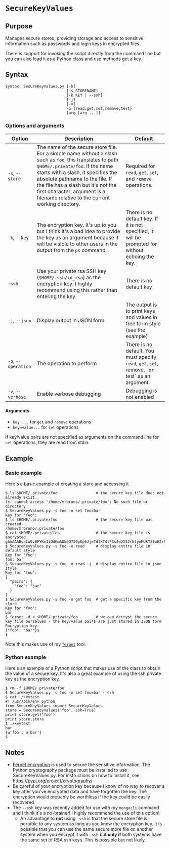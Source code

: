 # `SecureKeyValues`

## Purpose
Manages secure stores, providing storage and access to sensitive information such as passwords and login keys in encrypted files.

There is support for invoking the script directly from the command line but you can also load it as a Python class and use methods get a key.

## Syntax
```
Syntax: SecureKeyValues.py [-h]
                           [-s STORENAME]
                           [-k KEY | --ssh]
                           [-j]
                           [-v]
                           -o {read,get,set,remove,test}
                           [arg [arg ...]]
```

### Options and arguments
| Option | Description | Default |
| ------ | ----------- | ------- |
| `-s`, `--store` | The name of the secure store file.   For a simple name without a slash such as `foo`, this translates to path `$HOME/.private/foo`.  If the name starts with a slash, it specifies the absolute pathname to the file.  If the file has a slash but it's not the first character, argument is a filename relative to the current working directory. | Required for `read`, `get`, `set`, and `remove` operations. |
| `-k`, `--key` | The encryption key.  It's up to you but I think it's a bad idea to provide the key as an argument because it will be visible to other users in the output from the `ps` command. | There is no default key.  If it is not specified, it will be prompted for without echoing the key. |
| `-ssh` | Use your private rsa SSH key (`$HOME/.ssh/id_rsa`) as the encryption key.  I highly recommend using this rather than entering the key. | There is no default key |
| `-j`, `--json` | Display output in JSON form. | The output is to print keys and values in free form style (see the example) |
| `-o`, `--operation` | The operation to perform | There is no default.  You must specify `read`, `get`, `set`, remove`, or `test` as an argument. |
|  `-v`, `--verbose`  | Enable verbose debugging | Debugging is not enabled |


#### Arguments

- `key ...` for `get` and `remove` operations
- `key=value...` for `set` operations

If key/value pairs are not specified as arguments on the command line for `set` operations, they are read from stdin.

## Example

### Basic example
Here's a basic example of creating a store and accessing it

```
$ ls $HOME/.private/foo                 # the secure key file does not already exist
ls: cannot access '/home/mrbruno/.private/foo': No such file or directory
$ SecureKeyValues.py -s foo -o set foo=bar
Key for 'foo':
$ ls $HOME/.private/foo                 # the secure key file was created
/home/mrbruno/.private/foo
$ cat $HOME/.private/foo                # the secure key file is encrypted
gAAAAABcaIw9vBPYKxIiOdKmAONeQ729pOp6JjeTd3KT4tFSs4w2X52rNfyeMUkYZtwH2rRQBDHEXBIfdvw9A2jcyRgEAbywRA==$
$ SecureKeyValues.py -s foo -o read     # display entire file in default style
Key for 'foo':
foo: bar
$ SecureKeyValues.py -s foo -o read -j  # display entire file in json style
Key for 'foo':
{
  "pairs": {
    "foo": "bar"
  }
}
$ SecureKeyValues.py -s foo -o get foo  # get a specific key from the store
Key for 'foo':
bar
$ fernet -d < $HOME/.private/foo        # we can decrypt the secure key file ourselves - the key/value pairs are just stored in JSON form
Encryption key:
{"foo": "bar"}$
$

```

Note this makes use of my [`fernet`](fernet.md) tool.

### Python example
Here's an example of a Python script that makes use of the class to obtain the value of a secure key.  It's also a great example of using the ssh private key as the encryption key.

```
$ rm -f $HOME/.private/foo
$ SecureKeyValues.py -s foo -o set foo=bar --ssh
$ cat ./keytest
#! /usr/bin/env python
from SecureKeyValues import SecureKeyValues
store = SecureKeyValues('foo', ssh=True)
print store.get('foo')
print store.store
$ ./keytest
bar
{u'foo': u'bar'}
$
```

## Notes

- [Fernet encryption](https://cryptography.io/en/latest/fernet) is used to secure the sensitive information.  The Python cryptography package must be installed to use SecureKeyValues.py.  For  instructions on how to install it, see https://pypi.org/project/cryptography/.
- Be careful of your encryption key because I know of no way to recover a key after you've encrypted data and have forgotten the key.  The encryption would probably be worthless if the key could be easily recovered.
- The `--ssh` key was recently added for use with my `mongocli` command and I think it's a no-brainer!  I highly recommend the use of this option!
  - An advantage to **not** using `-ssh` is that the secure store file is portable to any system as long as you know the encryption key.  It is possible that you can use the same secure store file on another system when you encrypt it with `-ssh` but **only if** both systems have the same set of RSA ssh keys.  This is possible but not likely.
